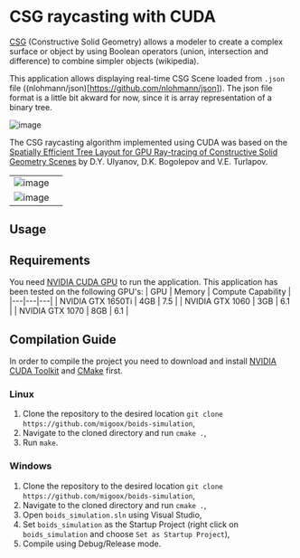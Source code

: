 # CSG raycasting with CUDA
[CSG](https://en.wikipedia.org/wiki/Constructive_solid_geometry) (Constructive Solid Geometry) allows a modeler to create 
a complex surface or object by using Boolean operators (union, intersection and difference) to combine simpler objects (wikipedia).

This application allows displaying real-time CSG Scene loaded from `.json` file ((nlohmann/json)[https://github.com/nlohmann/json]). 
The json file format is a little bit akward for now, since it is array representation of a binary tree. 

![image](https://github.com/migoox/cuda-csg-raycasting/assets/56317134/6346f133-ab86-4522-bb9d-640ebd189c9d)


The CSG raycasting algorithm implemented using CUDA was based on the [Spatially Efficient Tree Layout for GPU Ray-tracing of
Constructive Solid Geometry Scenes](https://ceur-ws.org/Vol-1576/090.pdf) by D.Y. Ulyanov, D.K. Bogolepov and V.E. Turlapov.

|  |  |
|---|---|
|![image](https://github.com/migoox/cuda-csg-raycasting/assets/56317134/0f00c2c0-3978-4ff4-b8e8-bfb795598afa)|
![image](https://github.com/migoox/cuda-csg-raycasting/assets/56317134/24866f77-bda1-4bce-901d-cdee3f160966)|


## Usage




## Requirements
You need [NVIDIA CUDA GPU](https://developer.nvidia.com/cuda-gpus) to run the application. This application has been tested on the following GPU's: 
| GPU | Memory | Compute Capability |
|---|---|---|
| NVIDIA GTX 1650Ti  | 4GB | 7.5 |
| NVIDIA GTX 1060  | 3GB | 6.1 |
| NVIDIA GTX 1070  | 8GB | 6.1 |

## Compilation Guide
In order to compile the project you need to download and install [NVIDIA CUDA Toolkit](https://developer.nvidia.com/cuda-downloads) and [CMake](https://cmake.org/) first.

### Linux
1. Clone the repository to the desired location `git clone https://github.com/migoox/boids-simulation`,
2. Navigate to the cloned directory and run `cmake .`,
3. Run `make`.
### Windows
1. Clone the repository to the desired location `git clone https://github.com/migoox/boids-simulation`,
2. Navigate to the cloned directory and run `cmake .`,
3. Open `boids_simulation.sln` using Visual Studio,
4. Set `boids_simulation` as the Startup Project (right click on `boids_simulation` and choose `Set as Startup Project`),
5. Compile using Debug/Release mode.
